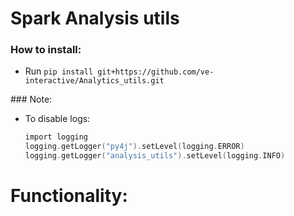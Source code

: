# Spark Analysis utils


### How to install: 
 - Run `pip install git+https://github.com/ve-interactive/Analytics_utils.git`  
 
 
### Note:
 - To disable logs:
     ```a
    import logging
    logging.getLogger("py4j").setLevel(logging.ERROR)
    logging.getLogger("analysis_utils").setLevel(logging.INFO)
     ```
     
# Functionality:

